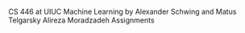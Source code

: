 CS 446 at UIUC
Machine Learning by Alexander Schwing and Matus Telgarsky
Alireza Moradzadeh
Assignments
